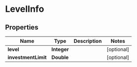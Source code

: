 # LevelInfo

## Properties
Name | Type | Description | Notes
------------ | ------------- | ------------- | -------------
**level** | **Integer** |  |  [optional]
**investmentLimit** | **Double** |  |  [optional]
